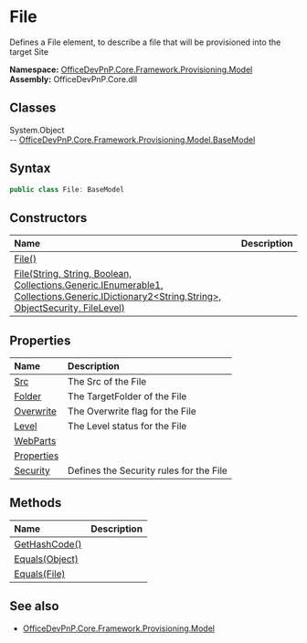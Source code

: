 # File
Defines a File element, to describe a file that will be provisioned into the target Site  

**Namespace:** [OfficeDevPnP.Core.Framework.Provisioning.Model](OfficeDevPnP.Core.Framework.Provisioning.Model.md)  
**Assembly:** OfficeDevPnP.Core.dll  
## Classes
System.Object  
-- [OfficeDevPnP.Core.Framework.Provisioning.Model.BaseModel](OfficeDevPnP.Core.Framework.Provisioning.Model.BaseModel.md)
## Syntax
```C#
public class File: BaseModel
```
## Constructors
|**Name**|**Description**|
|:-----|:-----|
| [File()](Fileconstructor1details.md) | 
| [File(String, String, Boolean, Collections.Generic.IEnumerable1<WebPart>, Collections.Generic.IDictionary2<String,String>, ObjectSecurity, FileLevel)](Fileconstructor1details.md) | 
## Properties
|**Name**|**Description**|
|:-----|:-----|
| [Src](File.Src.md) | The Src of the File
| [Folder](File.Folder.md) | The TargetFolder of the File
| [Overwrite](File.Overwrite.md) | The Overwrite flag for the File
| [Level](File.Level.md) | The Level status for the File
| [WebParts](File.WebParts.md) | 
| [Properties](File.Properties.md) | 
| [Security](File.Security.md) | Defines the Security rules for the File
## Methods
|**Name**|**Description**|
|:-----|:-----|
| [GetHashCode()](FileGetHashCode.md) | 
| [Equals(Object)](FileEqualsObject.md) | 
| [Equals(File)](FileEqualsFile.md) | 
## See also
- [OfficeDevPnP.Core.Framework.Provisioning.Model](OfficeDevPnP.Core.Framework.Provisioning.Model.md)
